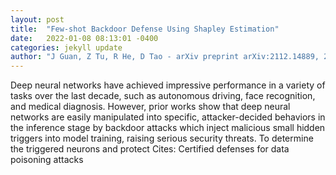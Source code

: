 ```yaml
---
layout: post
title:  "Few-shot Backdoor Defense Using Shapley Estimation"
date:   2022-01-08 08:13:01 -0400
categories: jekyll update
author: "J Guan, Z Tu, R He, D Tao - arXiv preprint arXiv:2112.14889, 2021"
---
```

Deep neural networks have achieved impressive performance in a variety of tasks over the last decade, such as autonomous driving, face recognition, and medical diagnosis. However, prior works show that deep neural networks are easily manipulated into specific, attacker-decided behaviors in the inference stage by backdoor attacks which inject malicious small hidden triggers into model training, raising serious security threats. To determine the triggered neurons and protect Cites: Certified defenses for data poisoning attacks